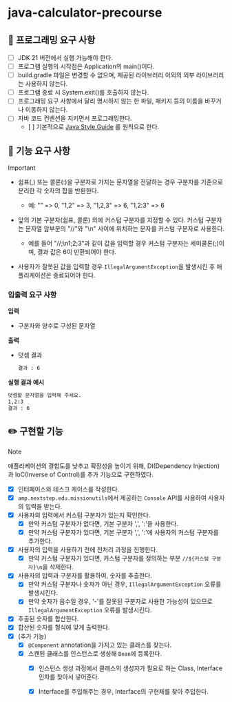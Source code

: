 # java-calculator-precourse

## 🎯 프로그래밍 요구 사항

- [ ] JDK 21 버전에서 실행 가능해야 한다.
- [ ] 프로그램 실행의 시작점은 Application의 main()이다.
- [ ] build.gradle 파일은 변경할 수 없으며, 제공된 라이브러리 이외의 외부 라이브러리는 사용하지 않는다.
- [ ] 프로그램 종료 시 System.exit()를 호출하지 않는다.
- [ ] 프로그래밍 요구 사항에서 달리 명시하지 않는 한 파일, 패키지 등의 이름을 바꾸거나 이동하지 않는다.
- [ ] 자바 코드 컨벤션을 지키면서 프로그래밍한다.
	- [ ] 
	  기본적으로 [Java Style Guide](https://github.com/woowacourse/woowacourse-docs/blob/main/styleguide/java)
	  를 원칙으로 한다.

## 🚀 기능 요구 사항

> [!IMPORTANT]
> - 쉼표(,) 또는 콜론(:)을 구분자로 가지는 문자열을 전달하는 경우 구분자를 기준으로 분리한 각 숫자의 합을 반환한다.
>     - 예: "" => 0, "1,2" => 3, "1,2,3" => 6, "1,2:3" => 6
>
> - 앞의 기본 구분자(쉼표, 콜론) 외에 커스텀 구분자를 지정할 수 있다. 커스텀 구분자는 문자열 앞부분의 "//"와 "\n" 사이에 위치하는 문자를 커스텀 구분자로 사용한다.
>     - 예를 들어 "//;\n1;2;3"과 같이 값을 입력할 경우 커스텀 구분자는 세미콜론(;)이며, 결과 값은 6이 반환되어야 한다.
>
> - 사용자가 잘못된 값을 입력할 경우 `IllegalArgumentException`을 발생시킨 후 애플리케이션은 종료되어야 한다.

### 입출력 요구 사항

**입력**

- 구분자와 양수로 구성된 문자열

**출력**

- 덧셈 결과

  ```bash
  결과 : 6
  ```

**실행 결과 예시**

```bash
덧셈할 문자열을 입력해 주세요.
1,2:3
결과 : 6
```

## ✏️ 구현할 기능

> [!NOTE]
> 애플리케이션의 결합도를 낮추고 확장성을 높이기 위해, DI(Dependency Injection)과 IoC(Inverse of Control)를 추가 기능으로 구현하였다.

- [x] 인터페이스와 테스크 케이스를 작성한다. 
- [x] `amp.nextstep.edu.missionutils`에서 제공하는 `Console` API를 사용하여 사용자의 입력을 받는다.
- [x] 사용자의 입력에서 커스텀 구분자가 있는지 확인한다.
	- [x] 만약 커스텀 구분자가 없다면, 기본 구분자 ',', ':'을 사용한다.
	- [x] 만약 커스텀 구분자가 있다면, 기본 구분자 ',', ':'에 사용자의 커스텀 구분자를 추가한다.
- [x] 사용자의 입력을 사용하기 전에 전처리 과정을 진행한다.
	- [x] 만약 커스텀 구분자가 있다면, 커스텀 구분자를 정의하는 부분 `//${커스텀 구분자}\n`을 삭제한다.
- [x] 사용자의 입력과 구분자를 활용하여, 숫자를 추출한다.
	- [x] 만약 커스텀 구분자나 숫자가 아닌 경우, `IllegalArgumentException` 오류를 발생시킨다.
	- [x] 만약 숫자가 음수일 경우, '-'를 잘못된 구분자로 사용한 가능성이 있으므로 `IllegalArgumentException` 오류를 발생시킨다.
- [x] 추출된 숫자를 합산한다.
- [x] 합산된 숫자를 형식에 맞게 출력한다.
- [x] (추가 기능)
	- [x] `@Component` annotation을 가지고 있는 클래스를 찾는다.
	- [x] 스캔된 클래스를 인스턴스로 생성해 `Bean`에 등록한다.
		- [x] 인스턴스 생성 과정에서 클래스의 생성자가 필요로 하는 Class, Interface 인자를 찾아서 넣어준다.
		- [x] Interface를 주입해주는 경우, Interface의 구현체를 찾아 주입한다.

